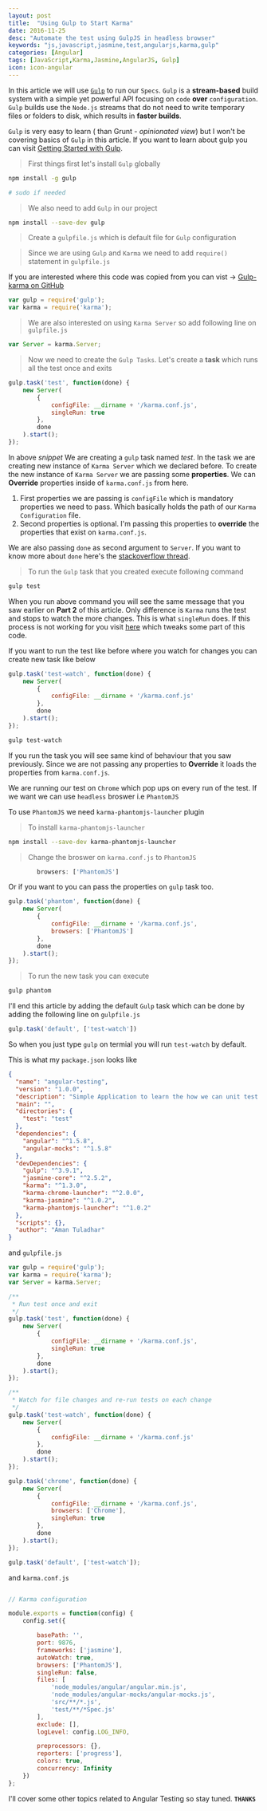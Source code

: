 ```yaml
---
layout: post
title:  "Using Gulp to Start Karma"
date: 2016-11-25
desc: "Automate the test using GulpJS in headless browser"
keywords: "js,javascript,jasmine,test,angularjs,karma,gulp"
categories: [Angular]
tags: [JavaScript,Karma,Jasmine,AngularJS, Gulp]
icon: icon-angular
---
```


In this article we will use [`Gulp`](http://gulpjs.com/) to run our `Specs`. `Gulp` is a **stream-based** build system with a simple yet powerful API focusing on `code` **over** `configuration`. `Gulp` builds use the `Node.js` streams that do not need to write temporary files or folders to disk, which results in **faster builds**.

`Gulp` is very easy to learn ( than Grunt - *opinionated view*) but I won't be covering basics of `Gulp` in this article. If you want to learn about gulp you can visit [Getting Started with Gulp](https://css-tricks.com/gulp-for-beginners/).

> First things first let's install `Gulp` globally

```bash
npm install -g gulp

# sudo if needed
```

> We also need to add `Gulp` in our project

```bash
npm install --save-dev gulp
```

> Create a `gulpfile.js` which is default file for `Gulp` configuration

> Since we are using `Gulp` and `Karma` we need to add `require()` statement in `gulpfile.js`

If you are interested where this code was copied from you can vist -> [Gulp-karma on GitHub](https://github.com/karma-runner/gulp-karma)

```javascript
var gulp = require('gulp');
var karma = require('karma');
```
> We are also interested on using `Karma Server` so add following line on `gulpfile.js`

```javascript
var Server = karma.Server;
```

> Now we need to create the `Gulp Tasks`. Let's create a **task** which runs all the test once and exits

```javascript
gulp.task('test', function(done) {
    new Server( 
        { 
            configFile: __dirname + '/karma.conf.js', 
            singleRun: true 
        }, 
        done 
    ).start();
});
```

In above *snippet* We are creating a `gulp` task named *test*. In the task we are creating new instance of `Karma Server` which we declared before.
To create the new instance of `Karma Server` we are passing some **properties**. We can **Override** properties inside of `karma.conf.js` from here.

1. First properties we are passing is `configFile` which is mandatory properties we need to pass. Which basically holds the path of our `Karma Configuration` file.
2. Second properties is optional. I'm passing this properties to **override** the properties that exist on `karma.conf.js`.

We are also passing `done` as second argument to `Server`. If you want to know more about `done` here's the [stackoverflow thread](http://stackoverflow.com/questions/29694425/what-does-gulp-done-method-do).

> To run the `Gulp` task that you created execute following command

```bash
gulp test
```

When you run above command you will see the same message that you saw earlier on **Part 2** of this article. Only difference is `Karma` runs the test and stops to watch the more changes. This is what `singleRun` does.
If this process is not working for you visit [here](http://www.bendangelo.me/javascript/2015/11/14/simple-karma-task-for-gulp.html) which tweaks some part of this code.

If you want to run the test like before where you watch for changes you can create new task like below

```javascript
gulp.task('test-watch', function(done) {
    new Server(
        {
            configFile: __dirname + '/karma.conf.js'
        },
        done
    ).start();
});
```

```bash
gulp test-watch
```
If you run the task you will see same kind of behaviour that you saw previously. Since we are not passing any properties to **Override** it loads the properties from `karma.conf.js`.

We are running our test on `Chrome` which pop ups on every run of the test. If we want we can use `headless` broswer i.e `PhantomJS`


To use `PhantomJS` we need `karma-phantomjs-launcher` plugin

> To install `karma-phantomjs-launcher`

```bash
npm install --save-dev karma-phantomjs-launcher
```

> Change the broswer on `karma.conf.js` to `PhantomJS`

```javascript
        browsers: ['PhantomJS']
```

Or if you want to you can pass the properties on `gulp` task too.

```javascript
gulp.task('phantom', function(done) {
    new Server(
        {
            configFile: __dirname + '/karma.conf.js',
            browsers: ['PhantomJS']
        },
        done
    ).start();
});
```

> To run the new task you can execute

```bash
gulp phantom
```

I'll end this article by adding the default `Gulp` task which can be done by adding the following line on `gulpfile.js`

```javascript
gulp.task('default', ['test-watch'])
```

So when you just type `gulp` on termial you will run `test-watch` by default.

This is what my `package.json` looks like

```json
{
  "name": "angular-testing",
  "version": "1.0.0",
  "description": "Simple Application to learn the how we can unit test AngularJS application",
  "main": "",
  "directories": {
    "test": "test"
  },
  "dependencies": {
    "angular": "^1.5.8",
    "angular-mocks": "^1.5.8"
  },
  "devDependencies": {
    "gulp": "^3.9.1",
    "jasmine-core": "^2.5.2",
    "karma": "^1.3.0",
    "karma-chrome-launcher": "^2.0.0",
    "karma-jasmine": "^1.0.2",
    "karma-phantomjs-launcher": "^1.0.2"
  },
  "scripts": {},
  "author": "Aman Tuladhar"
}
```

and `gulpfile.js`

```javascript
var gulp = require('gulp');
var karma = require('karma');
var Server = karma.Server;

/**
 * Run test once and exit
 */
gulp.task('test', function(done) {
    new Server(
        {
            configFile: __dirname + '/karma.conf.js',
            singleRun: true
        },
        done
    ).start();
});

/**
 * Watch for file changes and re-run tests on each change
 */
gulp.task('test-watch', function(done) {
    new Server(
        {
            configFile: __dirname + '/karma.conf.js'
        },
        done
    ).start();
});

gulp.task('chrome', function(done) {
    new Server(
        {
            configFile: __dirname + '/karma.conf.js',
            browsers: ['Chrome'],
            singleRun: true
        },
        done
    ).start();
});

gulp.task('default', ['test-watch']);
```

and `karma.conf.js`

```javascript

// Karma configuration

module.exports = function(config) {
    config.set({

        basePath: '',
        port: 9876,
        frameworks: ['jasmine'],
        autoWatch: true,
        browsers: ['PhantomJS'],
        singleRun: false,
        files: [
            'node_modules/angular/angular.min.js',
            'node_modules/angular-mocks/angular-mocks.js',
            'src/**/*.js',
            'test/**/*Spec.js'
        ],
        exclude: [],
        logLevel: config.LOG_INFO,

        preprocessors: {},
        reporters: ['progress'],
        colors: true,
        concurrency: Infinity
    })
};

```

I'll cover some other topics related to Angular Testing so stay tuned. **`THANKS`**










